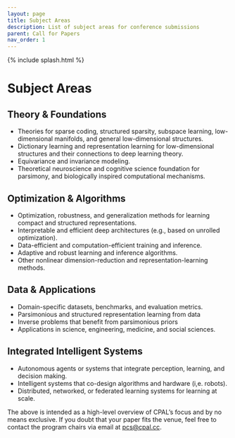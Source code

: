 ```yaml
---
layout: page
title: Subject Areas
description: List of subject areas for conference submissions
parent: Call for Papers
nav_order: 1
---
```


{% include splash.html %}

# Subject Areas


## Theory & Foundations
- Theories for sparse coding, structured sparsity, subspace learning,
  low-dimensional manifolds, and general low-dimensional structures. 
- Dictionary learning and representation learning for low-dimensional
  structures and their connections to deep learning theory.
- Equivariance and invariance modeling.
- Theoretical neuroscience and cognitive science foundation for parsimony, and
  biologically inspired computational mechanisms.

## Optimization & Algorithms
- Optimization, robustness, and generalization methods for learning compact and structured representations.
- Interpretable and efficient deep architectures (e.g., based on unrolled optimization).
- Data-efficient and computation-efficient training and inference.
- Adaptive and robust learning and inference algorithms.
- Other nonlinear dimension-reduction and representation-learning methods.

## Data & Applications
- Domain-specific datasets, benchmarks, and evaluation metrics. 
- Parsimonious and structured representation learning from data
- Inverse problems that benefit from parsimonious priors
- Applications in science, engineering, medicine, and social sciences.

## Integrated Intelligent Systems
- Autonomous agents or systems that integrate perception, learning, and decision making.
- Intelligent systems that co-design algorithms and hardware (i,e. robots).
- Distributed, networked, or federated learning systems for learning at scale. 


The above is intended as a high-level overview of CPAL’s focus and by no means
exclusive. If you doubt that your paper fits the venue, feel free to contact
the program chairs via email at [pcs@cpal.cc](mailto:pcs@cpal.cc).

